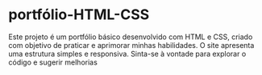 # portfólio-HTML-CSS
Este projeto é um portfólio básico desenvolvido com HTML e CSS, criado com objetivo de praticar e aprimorar minhas habilidades.
O site apresenta uma estrutura simples e responsiva.
Sinta-se à vontade para explorar o código e sugerir melhorias
